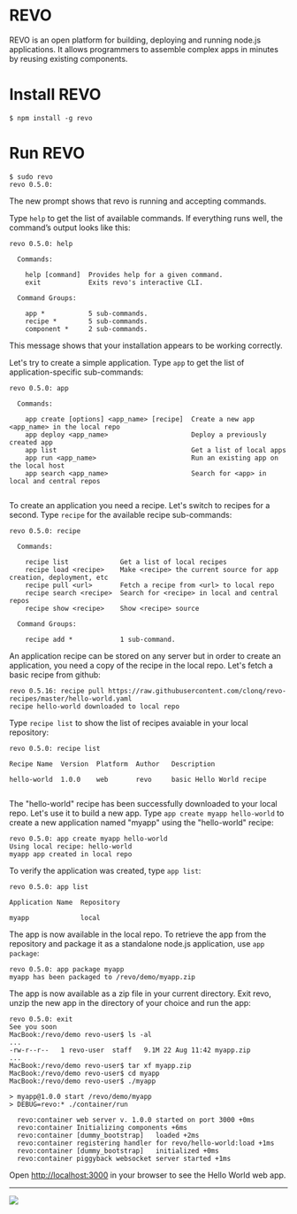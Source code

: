 REVO
===

REVO is an open platform for building, deploying and running node.js applications. It allows programmers to assemble complex apps in minutes by reusing existing components.

Install REVO
===

```
$ npm install -g revo
```

Run REVO
===
```
$ sudo revo
revo 0.5.0: 
```
The new prompt shows that revo is running and accepting commands.

Type `help` to get the list of available commands. If everything runs well, the command’s output looks like this:

```
revo 0.5.0: help

  Commands:

    help [command]  Provides help for a given command.
    exit            Exits revo's interactive CLI.

  Command Groups:

    app *           5 sub-commands.
    recipe *        5 sub-commands.
    component *     2 sub-commands.
```
This message shows that your installation appears to be working correctly.

Let's try to create a simple application. Type `app` to get the list of application-specific sub-commands:

```
revo 0.5.0: app

  Commands:

    app create [options] <app_name> [recipe]  Create a new app <app_name> in the local repo
    app deploy <app_name>                     Deploy a previously created app
    app list                                  Get a list of local apps
    app run <app_name>                        Run an existing app on the local host
    app search <app_name>                     Search for <app> in local and central repos


```

To create an application you need a recipe. Let's switch to recipes for a second. Type `recipe` for the available recipe sub-commands:

```
revo 0.5.0: recipe

  Commands:

    recipe list             Get a list of local recipes
    recipe load <recipe>    Make <recipe> the current source for app creation, deployment, etc
    recipe pull <url>       Fetch a recipe from <url> to local repo
    recipe search <recipe>  Search for <recipe> in local and central repos
    recipe show <recipe>    Show <recipe> source

  Command Groups:

    recipe add *            1 sub-command.
```

An application recipe can be stored on any server but in order to create an application, you need a copy of the recipe in the local repo. Let's fetch a basic recipe from github:

```
revo 0.5.16: recipe pull https://raw.githubusercontent.com/clonq/revo-recipes/master/hello-world.yaml
recipe hello-world downloaded to local repo
```

Type `recipe list` to show the list of recipes avaiable in your local repository:

```
revo 0.5.0: recipe list

Recipe Name  Version  Platform  Author   Description

hello-world  1.0.0    web       revo     basic Hello World recipe
	
```

The "hello-world" recipe has been successfully downloaded to your local repo. Let's use it to build a new app. Type `app create myapp hello-world` to create a new application named "myapp" using the "hello-world" recipe: 

```
revo 0.5.0: app create myapp hello-world
Using local recipe: hello-world
myapp app created in local repo
```

To verify the application was created, type `app list`:

```
revo 0.5.0: app list

Application Name  Repository

myapp             local
```

The app is now available in the local repo. To retrieve the app from the repository and package it as a standalone node.js application, use `app package`:

```
revo 0.5.0: app package myapp
myapp has been packaged to /revo/demo/myapp.zip
```
The app is now available as a zip file in your current directory. Exit revo, unzip the new app in the directory of your choice and run the app:

```
revo 0.5.0: exit
See you soon
MacBook:/revo/demo revo-user$ ls -al
...
-rw-r--r--   1 revo-user  staff   9.1M 22 Aug 11:42 myapp.zip
...
MacBook:/revo/demo revo-user$ tar xf myapp.zip
MacBook:/revo/demo revo-user$ cd myapp
MacBook:/revo/demo revo-user$ ./myapp

> myapp@1.0.0 start /revo/demo/myapp
> DEBUG=revo:* ./container/run

  revo:container web server v. 1.0.0 started on port 3000 +0ms
  revo:container Initializing components +6ms
  revo:container [dummy_bootstrap]	 loaded +2ms
  revo:container registering handler for revo/hello-world:load +1ms
  revo:container [dummy_bootstrap]	 initialized +0ms
  revo:container piggyback websocket server started +1ms

```

Open [http://localhost:3000](http://localhost:3000) in your browser to see the Hello World web app.


---

![](https://travis-ci.org/clonq/revo.svg?branch=master)
<!--[![Bitdeli Badge](https://d2weczhvl823v0.cloudfront.net/clonq/revo/trend.png)](https://bitdeli.com/free "Bitdeli Badge")-->
